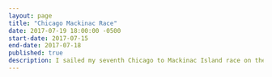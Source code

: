 ```yaml
---
layout: page
title: "Chicago Mackinac Race"
date: 2017-07-19 18:00:00 -0500
start-date: 2017-07-15
end-date: 2017-07-18
published: true
description: I sailed my seventh Chicago to Mackinac Island race on the T10 Talisman. We placed fourth out of the 17 boats in our section. It took us 65 hours, 59 minutes, and 32 seconds to finish the race. It was not a comfortable race. Most of the race was spent with a jib up. This is not a pleasant situation for a Tartan 10. 8 out of 17 boats in our section retired early from the race. 97 of the 297 boats retired early from the race.
---
```

